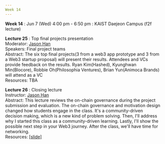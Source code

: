 ```yaml
---
Week 14
---
```


<b>Week 14</b>
: Jun 7 (Wed) 4:00 pm - 6:50 pm
  : KAIST Daejeon Campus (f2f lecture)

<b>Lecture 25</b>
: Top final projects presentation<br>
  Moderator: <a href="/kaist/staff/#Jaesun Han (Jason)">Jason Han</a><br>
  Speakers: Final project teams<br>
  Abstract: The six top final projects(3 from a web3 app prototype and 3 from a Web3 startup proposal) will present their results. Attendees and VCs provide feedback on the results. Ryan Kim(Hashed), Kyunghwan Min(Blocore), Robbie Oh(Philosophia Ventures), Brian Yun(Animoca Brands) will attend as a VC<br>
  Resources: TBA
  
<b>Lecture 26</b>
: Closing lecture<br>
  Instructor: <a href="/kaist/staff/#Jaesun Han (Jason)">Jason Han</a><br>
  Abstract: This lecture reviews the on-chain governance during the project submission and evaluation. The on-chain governance and motivation design changed how students engage in the class. It's a community-driven decision making, which is a new kind of problem solving. Then, I'll address why I started this class as a community-driven learning. Lastly, I'll show the possible next step in your Web3 journey. After the class, we'll have time for networking.<br>
  Resources: <a href="/kaist/assets/files/Web3@KAIST-Lecture26.pdf" target="_blank">[slide]</a><br>
